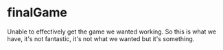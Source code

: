 # finalGame

Unable to effectively get the game we wanted working. So this is what we have, it's not fantastic, it's not what we wanted but it's something. 
